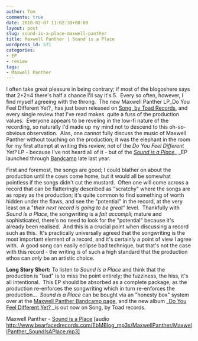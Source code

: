 ```yaml
---
author: Tom
comments: true
date: 2010-02-07 11:02:39+00:00
layout: post
slug: sound-is-a-place-maxwell-panther
title: Maxwell Panther | Sound is a Place
wordpress_id: 571
categories:
- EP
- review
tags:
- Maxwell Panther
---
```


I often take great pleasure in being contrary; if most of the blogoshere says that 2+2=4 there's half a chance I'll say it's 5.  Every so often, however, I find myself agreeing with the throng.  The new Maxwell Panther LP_Do You Feel Different Yet?_ has just been released on [Song, by Toad Records](http://songbytoadrecords.com/), and every single review that I've read makes  quite a fuss of the production values.  Everyone appears to be reveling in the low-fi nature of the recording, so naturally I'd made up my mind not to descend to this oh-so-obvious observation.  Alas, one cannot fully discuss the music of Maxwell Panther without touching on the production; it was the elephant in the room for my first attempt at writing this review, not of the _Do You Feel Different Yet?_ LP - because I've not heard all of it - but of the [_Sound is a Place_](http://maxwellpanther.bandcamp.com/)_ _EP launched through [Bandcamp](http://bandcamp.com/) late last year.

First and foremost, the songs are good; I could blather on about the production until the cows come home, but it would all be somewhat pointless if the songs didn't cut the mustard.  Often one will come across a record that can be flatteringly described as "scratchy" where the songs are as ropey as the production; it's quite common to find something of worth hidden under the flaws, and see the "potential" in the record, at the very least on a "_their next record is going to be great_" level.  Thankfully with _Sound is a Place_, the songwriting is a _fait accompli_; mature and sophisticated, there's no need to look for the "potential" because it's already been realised.  And this is a crucial point when discussing a record such as this.  It's practically universally agreed that the songwriting is the most important element of a record, and it's certainly a point of view I agree with.  A good song can easily eclipse bad technique, but that's not the case with this record - the writing is of such a high standard that the production ethos can _only_ be an artistic choice.

**Long Story Short:** To listen to _Sound is a Place_ and think that the production is "bad" is to miss the point entirely; the fuzziness, the hiss, it's all intentional.  This EP should be absorbed as a complete package, as the production re-enforces the songwriting which in turn re-enforces the production...  _Sound is a Place_ can be bought via an "honesty box" system over at the [Maxwell Panther Bandcamp page](http://maxwellpanther.bandcamp.com/), and the new album _[Do You Feel Different Yet? ](http://songbytoadrecords.com/maxwell-panther/do-you-feel-different-yet/)_is out now on Song, by Toad records.

Maxwell Panther - [Sound is a Place](http://www.bearfacedrecords.com/EbMBlog_mp3s/MaxwellPanther/MaxwellPanther_SoundIsAPlace.mp3) [audio http://www.bearfacedrecords.com/EbMBlog_mp3s/MaxwellPanther/MaxwellPanther_SoundIsAPlace.mp3]
